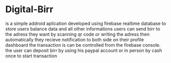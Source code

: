 # Digital-Birr
is a simple addroid aplication developed using firebase realtime database to store
users balance data and all other informations
users can send birr to the adress they want by scanning qr code or writing the adress
then automatically they recieve notification to both side on their profile dashboard
the transaction is can be controlled from the firebase console.
the user can deposit birr by using his paypal account or in person by cash once to start transaction 
